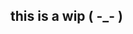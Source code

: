 ## this is a wip ( -_- )

<!--
**shadow-sugar/shadow-sugar** is a ✨ _special_ ✨ repository because its `README.md` (this file) appears on your GitHub profile.

credits to the person who made the image below !!
![Image_Alt](https://github.com/shadow-sugar/shadow-sugar/blob/2a10f476dbe2d4d6034829aaa9fdad0ffd768171/black%20forest%20cookie%20crk%20rentry%20graphic%20f2u.jpeg)
